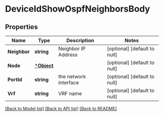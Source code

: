 # DeviceIdShowOspfNeighborsBody

## Properties
Name | Type | Description | Notes
------------ | ------------- | ------------- | -------------
**Neighbor** | **string** | Neighbor IP Address | [optional] [default to null]
**Node** | [***Object**](.md) |  | [optional] [default to null]
**PortId** | **string** | the network interface | [optional] [default to null]
**Vrf** | **string** | VRF name | [optional] [default to null]

[[Back to Model list]](../README.md#documentation-for-models) [[Back to API list]](../README.md#documentation-for-api-endpoints) [[Back to README]](../README.md)

